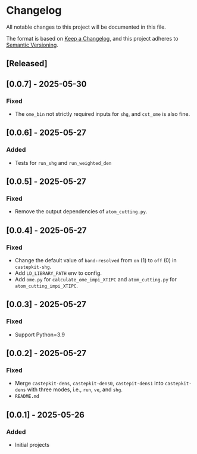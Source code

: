 # Changelog

All notable changes to this project will be documented in this file.

The format is based on [Keep a Changelog](https://keepachangelog.com/en/1.1.0/),
and this project adheres to [Semantic Versioning](https://semver.org/spec/v2.0.0.html).

## [Released]

## [0.0.7] - 2025-05-30

### Fixed

- The `ome_bin` not strictly required inputs for `shg`, and `cst_ome` is also fine.


## [0.0.6] - 2025-05-27

### Added

- Tests for `run_shg` and `run_weighted_den`

## [0.0.5] - 2025-05-27

### Fixed

- Remove the output dependencies of `atom_cutting.py`.

## [0.0.4] - 2025-05-27

### Fixed

- Change the default value of `band-resolved` from `on` (1) to `off` (0) in `castepkit-shg`.
- Add `LD_LIBRARY_PATH` env to config.
- Add `ome.py` for `calculate_ome_impi_XTIPC` and `atom_cutting.py` for `atom_cutting_impi_XTIPC`.


## [0.0.3] - 2025-05-27

### Fixed

- Support Python=3.9

## [0.0.2] - 2025-05-27

### Fixed

- Merge `castepkit-dens`, `castepkit-dens0`, `castepit-dens1` into `castepkit-dens` with three modes, i.e., `run`, `ve`, and `shg`.
- `README.md`

## [0.0.1] - 2025-05-26

### Added

- Initial projects
